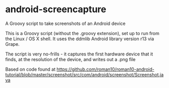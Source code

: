 android-screencapture
=====================

A Groovy script to take screenshots of an Android device

This is a Groovy script (without the .groovy extension), set up to run from the Linux / OS X shell.
It uses the ddmlib Android library version r13 via Grape.

The script is very no-frills - it captures the first hardware device that it finds, at the resolution of the device, and writes out a .png file


Based on code found at https://github.com/roman10/roman10-android-tutorial/blob/master/screenshot/src/com/android/screenshot/Screenshot.java



